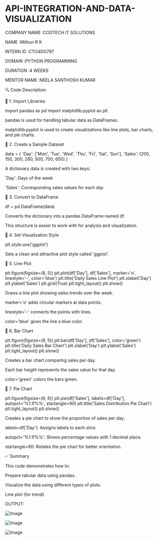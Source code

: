 # API-INTEGRATION-AND-DATA-VISUALIZATION
COMPANY NAME :CODTECH IT SOLUTIONS

NAME :Mithun R K

INTERN ID :CTO4DG797

DOMAIN :PYTHON PROGRAMMING

DURATION :4 WEEKS

MENTOR NAME :NEELA SANTHOSH KUMAR

🔍 Code Description:

🔹 1. Import Libraries

import pandas as pd import matplotlib.pyplot as plt

pandas is used for handling tabular data as DataFrames.

matplotlib.pyplot is used to create visualizations like line plots, bar charts, and pie charts.

🔹 2. Create a Sample Dataset

data = { 'Day': ['Mon', 'Tue', 'Wed', 'Thu', 'Fri', 'Sat', 'Sun'], 'Sales': [200, 150, 300, 280, 500, 700, 650] }

A dictionary data is created with two keys:

'Day': Days of the week

'Sales': Corresponding sales values for each day

🔹 3. Convert to DataFrame

df = pd.DataFrame(data)

Converts the dictionary into a pandas DataFrame named df.

This structure is easier to work with for analysis and visualization.

🔹 4. Set Visualization Style

plt.style.use('ggplot')

Sets a clean and attractive plot style called 'ggplot'.

🔹 5. Line Plot

plt.figure(figsize=(8, 5)) plt.plot(df['Day'], df['Sales'], marker='o', linestyle='-', color='blue') plt.title('Daily Sales Line Plot') plt.xlabel('Day') plt.ylabel('Sales') plt.grid(True) plt.tight_layout() plt.show()

Draws a line plot showing sales trends over the week.

marker='o' adds circular markers at data points.

linestyle='-' connects the points with lines.

color='blue' gives the line a blue color.

🔹 6. Bar Chart

plt.figure(figsize=(8, 5)) plt.bar(df['Day'], df['Sales'], color='green') plt.title('Daily Sales Bar Chart') plt.xlabel('Day') plt.ylabel('Sales') plt.tight_layout() plt.show()

Creates a bar chart comparing sales per day.

Each bar height represents the sales value for that day.

color='green' colors the bars green.

🔹 7. Pie Chart

plt.figure(figsize=(6, 6)) plt.pie(df['Sales'], labels=df['Day'], autopct='%1.1f%%', startangle=90) plt.title('Sales Distribution Pie Chart') plt.tight_layout() plt.show()

Creates a pie chart to show the proportion of sales per day.

labels=df['Day']: Assigns labels to each slice.

autopct='%1.1f%%': Shows percentage values with 1 decimal place.

startangle=90: Rotates the pie chart for better orientation.

✅ Summary

This code demonstrates how to:

Prepare tabular data using pandas.

Visualize the data using different types of plots:

Line plot (for trend)

OUTPUT:

![Image](https://github.com/user-attachments/assets/07b5d4ad-2e75-40aa-bded-6e1a9867d1c4)


![Image](https://github.com/user-attachments/assets/14a0c28a-4d2c-42e9-ad70-5715842d5cc5)


![Image](https://github.com/user-attachments/assets/5db3d8d7-a85f-4fd5-8af3-c4f0bea71ff0)

